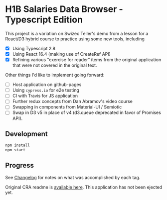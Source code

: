 # H1B Salaries Data Browser - Typescript Edition

This project is a variation on Swizec Teller's demo from a lesson for a React/D3 hybrid course to practice using some new tools, including

- [x] Using Typescript 2.8
- [x] Using React 16.4 (making use of CreateRef API)
- [x] Refining various "exercise for reader" items from the original application that were not covered in the original text.

Other things I'd like to implement going forward:

- [ ] Host application on github-pages
- [ ] Using `cypress.io` for e2e testing
- [ ] CI with Travis for JS application
- [ ] Further redux concepts from Dan Abramov's video course
- [ ] Swapping in components from Material-UI / Semiotic
- [ ] Swap in D3 v5 in place of v4 (d3.queue deprecated in favor of Promises API).

## Development

```bash
npm install
npm start
```

## Progress

See [Changelog](./CHANGELOG.md) for notes on what was accomplished by each tag.

Original CRA readme is [available here](./CRA-README.md). This application has not been ejected yet.
